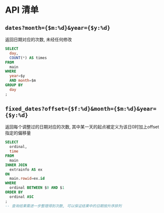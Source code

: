 # API 清单

## `dates?month={$m:%d}&year={$y:%d}`
返回日期对应的次数, 未经任何修改

```sql
SELECT
  day,
  COUNT(*) AS times
FROM
  main
WHERE
  year=$y
  AND month=$m
GROUP BY
  day
;
```

## `fixed_dates?offset={$f:%d}&month={$m:%d}&year={$y:%d}`
返回每个调整过的日期对应的次数, 其中某一天的起点被定义为该日0时加上offset指定的偏移量

```sql
SELECT
  ordinal,
  time
FROM
  main
INNER JOIN
  extrainfo AS ex
ON
  main.rowid=ex.id
WHERE
  ordinal BETWEEN $0 AND $1
ORDER BY
  ordinal ASC
;
-- 查询结果需进一步整理得到次数, 可以保证结果中的日期按升序排列
```
